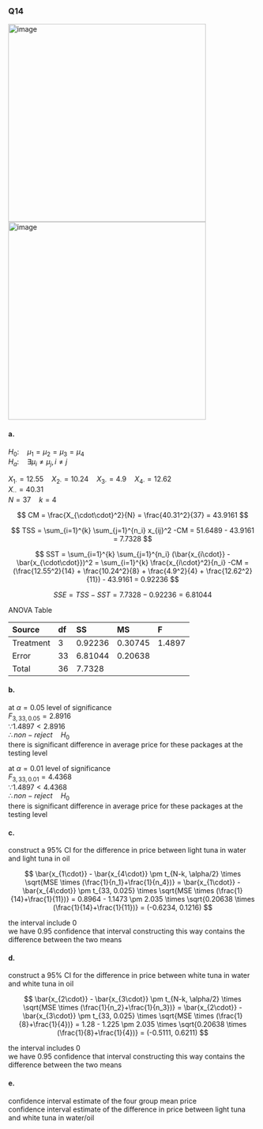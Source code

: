 ### Q14

<img width="400" alt="image" src=https://github.com/user-attachments/assets/1f5335a7-ad90-4224-a3ee-660edbab3e6b/>
<img width="400" alt="image" src=https://github.com/user-attachments/assets/4250718f-a3f8-4797-ad1d-29138e058841/>

#### a.

$H_0: \quad \mu_1 = \mu_2 = \mu_3 = \mu_4$  
$H_a: \quad \exists \mu_i \neq \mu_j, i \neq j$  

$X_{1\cdot} = 12.55 \quad X_{2\cdot} = 10.24 \quad X_{3\cdot} = 4.9 \quad X_{4\cdot} = 12.62$  
$X_{\cdot\cdot} = 40.31$  
$N = 37 \quad k = 4$  

$$
CM = \frac{X_{\cdot\cdot}^2}{N} = \frac{40.31^2}{37} = 43.9161
$$

$$
TSS = \sum_{i=1}^{k} \sum_{j=1}^{n_i} x_{ij}^2 -CM = 51.6489 - 43.9161 = 7.7328
$$

$$
SST = \sum_{i=1}^{k} \sum_{j=1}^{n_i} (\bar{x_{i\cdot}} - \bar{x_{\cdot\cdot}})^2 = \sum_{i=1}^{k} \frac{x_{i\cdot}^2}{n_i} -CM = (\frac{12.55^2}{14} + \frac{10.24^2}{8} + \frac{4.9^2}{4} + \frac{12.62^2}{11}) - 43.9161 = 0.92236
$$

$$
SSE = TSS - SST = 7.7328 - 0.92236 = 6.81044
$$

ANOVA Table

| Source | df | SS | MS | F |
|:------|:------|:------|:------|:------|
| Treatment | 3 | 0.92236 | 0.30745 | 1.4897 |
| Error | 33 | 6.81044 | 0.20638 |  |
| Total | 36 | 7.7328 |  |  |

#### b.

at $\alpha = 0.05$ level of significance  
$F_{3,33,0.05} = 2.8916$  
$\because 1.4897 < 2.8916$  
$\therefore non-reject \quad H_0$  
there is significant difference in average price for these packages at the testing level  

at $\alpha = 0.01$ level of significance  
$F_{3,33,0.01} = 4.4368$  
$\because 1.4897 < 4.4368$  
$\therefore non-reject \quad H_0$  
there is significant difference in average price for these packages at the testing level  

#### c.

construct a 95% CI for the difference in price between light tuna in water and light tuna in oil

$$
\bar{x_{1\cdot}} - \bar{x_{4\cdot}} \pm t_{N-k, \alpha/2} \times \sqrt{MSE \times (\frac{1}{n_1}+\frac{1}{n_4})}
= \bar{x_{1\cdot}} - \bar{x_{4\cdot}} \pm t_{33, 0.025} \times \sqrt{MSE \times (\frac{1}{14}+\frac{1}{11})}
= 0.8964 - 1.1473 \pm 2.035 \times \sqrt{0.20638 \times (\frac{1}{14}+\frac{1}{11})}
= (-0.6234, 0.1216)
$$

the interval include 0  
we have 0.95 confidence that interval constructing this way contains the difference between the two means


#### d.

construct a 95% CI for the difference in price between white tuna in water and white tuna in oil

$$
\bar{x_{2\cdot}} - \bar{x_{3\cdot}} \pm t_{N-k, \alpha/2} \times \sqrt{MSE \times (\frac{1}{n_2}+\frac{1}{n_3})}
= \bar{x_{2\cdot}} - \bar{x_{3\cdot}} \pm t_{33, 0.025} \times \sqrt{MSE \times (\frac{1}{8}+\frac{1}{4})}
= 1.28 - 1.225 \pm 2.035 \times \sqrt{0.20638 \times (\frac{1}{8}+\frac{1}{4})}
= (-0.5111, 0.6211)
$$

the interval includes 0  
we have 0.95 confidence that interval constructing this way contains the difference between the two means

#### e.

confidence interval estimate of the four group mean price  
confidence interval estimate of the difference in price between light tuna and white tuna in water/oil


